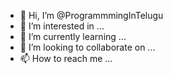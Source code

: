 - 👋 Hi, I’m @ProgrammmingInTelugu
- 👀 I’m interested in ...
- 🌱 I’m currently learning ...
- 💞️ I’m looking to collaborate on ...
- 📫 How to reach me ...

<!---
ProgrammmingInTelugu/ProgrammmingInTelugu is a ✨ special ✨ repository because its `README.md` (this file) appears on your GitHub profile.
You can click the Preview link to take a look at your changes.
--->

